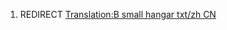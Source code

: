 1.  REDIRECT [Translation:B small hangar txt/zh
    CN](Translation:B_small_hangar_txt/zh_CN "wikilink")